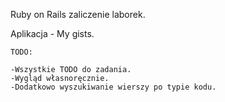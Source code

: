 Ruby on Rails zaliczenie laborek.

Aplikacja - My gists.

	TODO:

	-Wszystkie TODO do zadania.
	-Wygląd własnoręcznie.
	-Dodatkowo wyszukiwanie wierszy po typie kodu.


